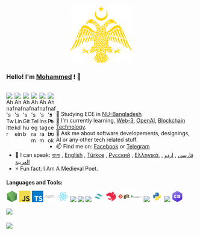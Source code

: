 <p align='center'>
  <a href='https://ahnafyaes.vercel.app'><img src='public/vasilia.svg' width='164' height='152' alt='ahnafia-logo' /></a>
</p> 

### Hello! I'm [Mohammed](https://ahnafyaes.vercel.app) ! 👋
<br/>

<div>
<a href="https://twitter.com/aahnafiya">
  <img align="left" alt="Ahnaf's Twitter" width="22px" src="https://ico.vercel.app/twitter/FFD700" />
</a>
<a href="https://linkedin.com/in/aahnafiya">
  <img align="left" alt="Ahnaf's Linkdein" width="22px" src="https://ico.vercel.app/linkedin/FFD700" />
</a>
<a href="https://github.com/mohammadaahnaaf">
  <img align="left" alt="Ahnaf's Github" width="22px" src="https://ico.vercel.app/github/FFD700" />
</a>
<a href="https://t.me/meeherr">
  <img align="left" alt="Ahnaf's Telegram" width="22px" src="https://ico.vercel.app/telegram/FFD700" />
</a>
<a href="https://instagram.com/aahnafiya/">
  <img align="left" alt="Ahnaf's Instagram" width="22px" src="https://ico.vercel.app/instagram/FFD700" />
</a>
<a href="https://www.facebook.com/aahnaf.19/">
  <img align="left" alt="Ahnaf's Facebook" width="22px" src="https://ico.vercel.app/facebook/FFD700" />
</a>
</div>
<br/>
<br/>

- 🏫 Studying ECE in [NU-Bangladesh](https://www.istt.edu.bd/)
- 🌱 I’m currently learning, [Web-3](https://ethereum.org/en/web3), [OpenAI](https://openai.com/), [Blockchain Technology](https://www.blockchain.com/).
- 💬 Ask me about software developements, designings, AI or any other tech related stuff.
- 📫 Find me on: [Facebook](https://fb.com/aahnaf.19) or [Telegram](https://t.me/meeherr)
- 📗 I can speak: [বাংলা](https://en.wikipedia.org/wiki/Bengali_language) , [English](https://en.wikipedia.org/wiki/English_language) , [Türkçe](https://en.wikipedia.org/wiki/Turkish_language) , [Русский](https://en.wikipedia.org/wiki/Russian_language) , [Ελληνικά](https://en.wikipedia.org/wiki/Greek_language), [فارسی]( https://en.wikipedia.org/wiki/Persian_language) , [اردو]( https://en.wikipedia.org/wiki/Urdu) , [العربية]( https://en.wikipedia.org/wiki/Arabic) 
- ⚡ Fun fact: I Am A Medieval Poet.

**Languages and Tools:**

<code><img height="30" src="https://raw.githubusercontent.com/github/explore/80688e429a7d4ef2fca1e82350fe8e3517d3494d/topics/nodejs/nodejs.png"></code>
<code><img height="30" src="https://raw.githubusercontent.com/github/explore/80688e429a7d4ef2fca1e82350fe8e3517d3494d/topics/javascript/javascript.png"></code>
<code><img height="30" src="https://raw.githubusercontent.com/github/explore/80688e429a7d4ef2fca1e82350fe8e3517d3494d/topics/typescript/typescript.png"></code>
<code><img height="30" src="https://raw.githubusercontent.com/github/explore/28b02bbc9ad9f7a503c43775aebeb515dc2da5fc/topics/nextjs/nextjs.png"></code>
<code><img height="30" src="https://raw.githubusercontent.com/github/explore/80688e429a7d4ef2fca1e82350fe8e3517d3494d/topics/react/react.png"></code>
<code><img height="30" src="https://raw.githubusercontent.com/reduxjs/redux/master/logo/logo.svg"></code>
<code><img height="30" src="https://raw.githubusercontent.com/vuejs/docs/main/src/public/logo.svg"></code>
<code><img height="30" src="https://raw.githubusercontent.com/vitejs/vite/main/docs/public/logo.svg"></code>
<code><img height="30" src="https://raw.githubusercontent.com/github/explore/80688e429a7d4ef2fca1e82350fe8e3517d3494d/topics/tailwind/tailwind.png"></code>
<code><img height="30" src="https://raw.githubusercontent.com/nimasfl/nestjs-icons/master/file_type_nestjs.svg"></code>
<code><img height="30" src="https://raw.githubusercontent.com/github/explore/80688e429a7d4ef2fca1e82350fe8e3517d3494d/topics/git/git.png"></code>
<code><img height="30" src="https://raw.githubusercontent.com/github/explore/80688e429a7d4ef2fca1e82350fe8e3517d3494d/topics/mongodb/mongodb.png"></code>
<code><img height="30" src="https://raw.githubusercontent.com/electron/website/main/static/assets/img/logo.svg"></code>
<code><img height="30" src="https://raw.githubusercontent.com/github/explore/80688e429a7d4ef2fca1e82350fe8e3517d3494d/topics/python/python.png"></code>
<code><img height="30" src="https://raw.githubusercontent.com/isocpp/logos/64ef037049f87ac74875dbe72695e59118b52186/cpp_logo.png"></code>
<code><img height="30" src="https://raw.githubusercontent.com/github/explore/80688e429a7d4ef2fca1e82350fe8e3517d3494d/topics/csharp/csharp.png"></code>

<img src="https://github-readme-stats.vercel.app/api?username=mohammadaahnaaf&&show_icons=true&title_color=ffffff&icon_color=bb2acf&text_color=daf7dc&bg_color=191919">

<br/>
<br/>

<a href="https://github.com/mohammadaahnaaf">
  <img align="center" src="https://github-readme-stats.vercel.app/api/top-langs/?username=mohammadaahnaaf&theme=dark&hide_langs_below=1" />
</a>
